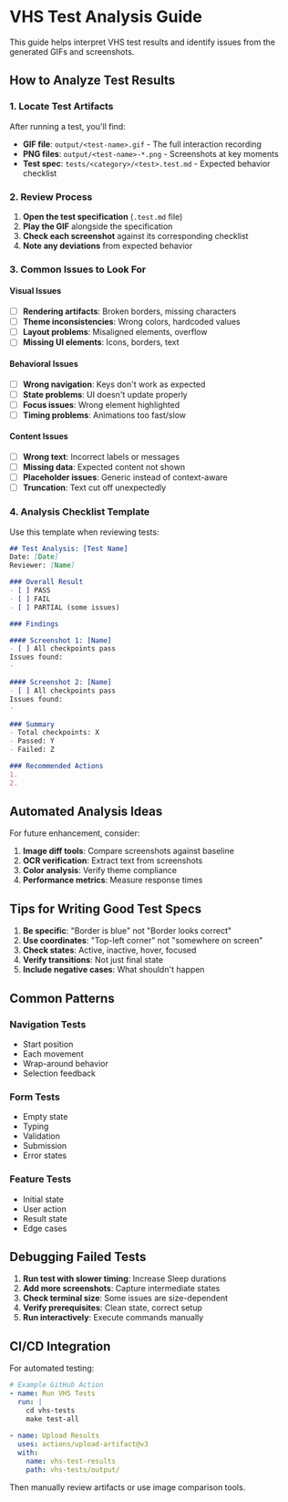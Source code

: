 # VHS Test Analysis Guide

This guide helps interpret VHS test results and identify issues from the generated GIFs and screenshots.

## How to Analyze Test Results

### 1. Locate Test Artifacts

After running a test, you'll find:
- **GIF file**: `output/<test-name>.gif` - The full interaction recording
- **PNG files**: `output/<test-name>-*.png` - Screenshots at key moments
- **Test spec**: `tests/<category>/<test>.test.md` - Expected behavior checklist

### 2. Review Process

1. **Open the test specification** (`.test.md` file)
2. **Play the GIF** alongside the specification
3. **Check each screenshot** against its corresponding checklist
4. **Note any deviations** from expected behavior

### 3. Common Issues to Look For

#### Visual Issues
- [ ] **Rendering artifacts**: Broken borders, missing characters
- [ ] **Theme inconsistencies**: Wrong colors, hardcoded values
- [ ] **Layout problems**: Misaligned elements, overflow
- [ ] **Missing UI elements**: Icons, borders, text

#### Behavioral Issues
- [ ] **Wrong navigation**: Keys don't work as expected
- [ ] **State problems**: UI doesn't update properly
- [ ] **Focus issues**: Wrong element highlighted
- [ ] **Timing problems**: Animations too fast/slow

#### Content Issues
- [ ] **Wrong text**: Incorrect labels or messages
- [ ] **Missing data**: Expected content not shown
- [ ] **Placeholder issues**: Generic instead of context-aware
- [ ] **Truncation**: Text cut off unexpectedly

### 4. Analysis Checklist Template

Use this template when reviewing tests:

```markdown
## Test Analysis: [Test Name]
Date: [Date]
Reviewer: [Name]

### Overall Result
- [ ] PASS
- [ ] FAIL
- [ ] PARTIAL (some issues)

### Findings

#### Screenshot 1: [Name]
- [ ] All checkpoints pass
Issues found:
- 

#### Screenshot 2: [Name]
- [ ] All checkpoints pass
Issues found:
- 

### Summary
- Total checkpoints: X
- Passed: Y
- Failed: Z

### Recommended Actions
1. 
2. 
```

## Automated Analysis Ideas

For future enhancement, consider:

1. **Image diff tools**: Compare screenshots against baseline
2. **OCR verification**: Extract text from screenshots
3. **Color analysis**: Verify theme compliance
4. **Performance metrics**: Measure response times

## Tips for Writing Good Test Specs

1. **Be specific**: "Border is blue" not "Border looks correct"
2. **Use coordinates**: "Top-left corner" not "somewhere on screen"
3. **Check states**: Active, inactive, hover, focused
4. **Verify transitions**: Not just final state
5. **Include negative cases**: What shouldn't happen

## Common Patterns

### Navigation Tests
- Start position
- Each movement
- Wrap-around behavior
- Selection feedback

### Form Tests
- Empty state
- Typing
- Validation
- Submission
- Error states

### Feature Tests
- Initial state
- User action
- Result state
- Edge cases

## Debugging Failed Tests

1. **Run test with slower timing**: Increase Sleep durations
2. **Add more screenshots**: Capture intermediate states
3. **Check terminal size**: Some issues are size-dependent
4. **Verify prerequisites**: Clean state, correct setup
5. **Run interactively**: Execute commands manually

## CI/CD Integration

For automated testing:

```yaml
# Example GitHub Action
- name: Run VHS Tests
  run: |
    cd vhs-tests
    make test-all
    
- name: Upload Results
  uses: actions/upload-artifact@v3
  with:
    name: vhs-test-results
    path: vhs-tests/output/
```

Then manually review artifacts or use image comparison tools.